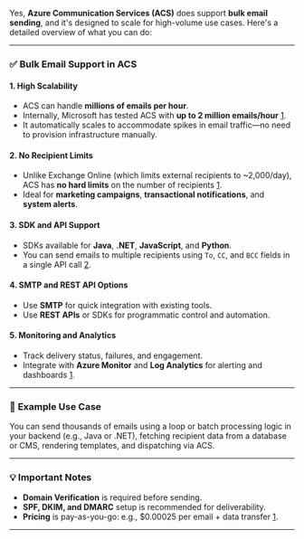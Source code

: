 Yes, **Azure Communication Services (ACS)** does support **bulk email sending**, and it's designed to scale for high-volume use cases. Here's a detailed overview of what you can do:

---

### ✅ **Bulk Email Support in ACS**

#### **1. High Scalability**
- ACS can handle **millions of emails per hour**.
- Internally, Microsoft has tested ACS with **up to 2 million emails/hour** [1](https://www.schneider.im/microsoft-azure-communication-services-handling-high-volume-email-traffic/).
- It automatically scales to accommodate spikes in email traffic—no need to provision infrastructure manually.

#### **2. No Recipient Limits**
- Unlike Exchange Online (which limits external recipients to ~2,000/day), ACS has **no hard limits** on the number of recipients [1](https://www.schneider.im/microsoft-azure-communication-services-handling-high-volume-email-traffic/).
- Ideal for **marketing campaigns**, **transactional notifications**, and **system alerts**.

#### **3. SDK and API Support**
- SDKs available for **Java**, **.NET**, **JavaScript**, and **Python**.
- You can send emails to multiple recipients using `To`, `CC`, and `BCC` fields in a single API call [2](https://mailtrap.io/blog/azure-send-email/).

#### **4. SMTP and REST API Options**
- Use **SMTP** for quick integration with existing tools.
- Use **REST APIs** or SDKs for programmatic control and automation.

#### **5. Monitoring and Analytics**
- Track delivery status, failures, and engagement.
- Integrate with **Azure Monitor** and **Log Analytics** for alerting and dashboards [1](https://www.schneider.im/microsoft-azure-communication-services-handling-high-volume-email-traffic/).

---

### 🧪 **Example Use Case**
You can send thousands of emails using a loop or batch processing logic in your backend (e.g., Java or .NET), fetching recipient data from a database or CMS, rendering templates, and dispatching via ACS.

---

### 💡 **Important Notes**
- **Domain Verification** is required before sending.
- **SPF, DKIM, and DMARC** setup is recommended for deliverability.
- **Pricing** is pay-as-you-go: e.g., \$0.00025 per email + data transfer [1](https://www.schneider.im/microsoft-azure-communication-services-handling-high-volume-email-traffic/).

---
